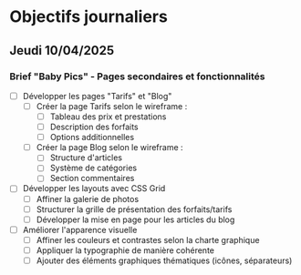 # Objectifs journaliers

## Jeudi 10/04/2025

### Brief "Baby Pics" - Pages secondaires et fonctionnalités

- [ ] Développer les pages "Tarifs" et "Blog"
  - [ ] Créer la page Tarifs selon le wireframe :
    - [ ] Tableau des prix et prestations
    - [ ] Description des forfaits
    - [ ] Options additionnelles
  - [ ] Créer la page Blog selon le wireframe :
    - [ ] Structure d'articles
    - [ ] Système de catégories
    - [ ] Section commentaires

- [ ] Développer les layouts avec CSS Grid
  - [ ] Affiner la galerie de photos
  - [ ] Structurer la grille de présentation des forfaits/tarifs
  - [ ] Développer la mise en page pour les articles du blog

- [ ] Améliorer l'apparence visuelle
  - [ ] Affiner les couleurs et contrastes selon la charte graphique
  - [ ] Appliquer la typographie de manière cohérente
  - [ ] Ajouter des éléments graphiques thématiques (icônes, séparateurs)
